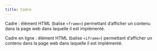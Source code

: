 ```yaml
---
title: Cadre
---
```


Cadre : élément HTML (balise `<frame>`) permettant d’afficher un contenu dans la page web dans laquelle il est implémenté.

Cadre en ligne : élément HTML (balise `<iframe>`) permettant d’afficher un contenu dans la page web dans laquelle il est implémenté.

